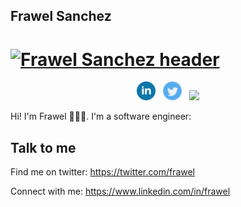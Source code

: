 ## Frawel Sanchez

# [![Frawel Sanchez header](https://media-exp1.licdn.com/dms/image/C4E16AQFpuzSxl18_2A/profile-displaybackgroundimage-shrink_350_1400/0/1548796762038?e=1615420800&v=beta&t=3nCdPVFuPC41e0ANbbrbkg1HGZWrlkF6anK1dFRc_VM)](https://www.linkedin.com/in/frawel)

<p align='center'>
<a href="https://www.linkedin.com/in/frawel/"><img height="30" src="https://raw.githubusercontent.com/Frawel/Frawel/master/icons/linkedin.png"></a>&nbsp;&nbsp;
<a href="https://twitter/frawel"><img height="30" src="https://raw.githubusercontent.com/Frawel/Frawel/master/icons/twitter.png?raw=true"></a>&nbsp;&nbsp;
<img src="https://visitor-badge.glitch.me/badge?page_id=frawel.visitor-badge">
</p>


Hi! I'm Frawel 🙋🏽‍♂️. I'm a software engineer:


## Talk to me
Find me on twitter: https://twitter.com/frawel

Connect with me: https://www.linkedin.com/in/frawel
